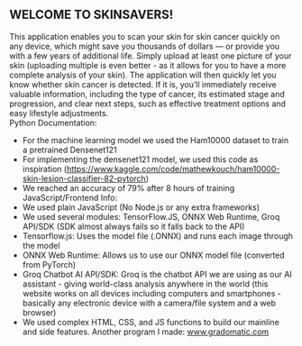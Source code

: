 WELCOME TO SKINSAVERS!
------
This application enables you to scan your skin for skin cancer quickly on any device, which might save you thousands of dollars — or provide you with a few years of additional life. Simply upload at least one picture of your skin (uploading multiple is even better - as it allows for you to have a more complete analysis of your skin). The application will then quickly let you know whether skin cancer is detected. If it is, you’ll immediately receive valuable information, including the type of cancer, its estimated stage and progression, and clear next steps, such as effective treatment options and easy lifestyle adjustments.  
Python Documentation:  
- For the machine learning model we used the Ham10000 dataset to train a pretrained Densenet121
- For implementing the densenet121 model, we used this code as inspiration (https://www.kaggle.com/code/mathewkouch/ham10000-skin-lesion-classifier-82-pytorch)
- We reached an accuracy of 79% after 8 hours of training
JavaScript/Frontend Info:
- We used plain JavaScript (No Node.js or any extra frameworks)
- We used several modules: TensorFlow.JS, ONNX Web Runtime, Groq API/SDK (SDK almost always fails so it falls back to the API)
- Tensorflow.js: Uses the model file (.ONNX) and runs each image through the model
- ONNX Web Runtime: Allows us to use our ONNX model file (converted from PyTorch) 
- Groq Chatbot AI API/SDK: Groq is the chatbot API we are using as our AI assistant - giving world-class analysis anywhere in the world (this website works on all devices including computers and smartphones - basically any electronic device with a camera/file system and a web browser)
- We used complex HTML, CSS, and JS functions to build our mainline and side features.
Another program I made: www.gradomatic.com
